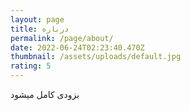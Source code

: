 ```yaml
---
layout: page
title: درباره
permalink: /page/about/
date: 2022-06-24T02:23:40.470Z
thumbnail: /assets/uploads/default.jpg
rating: 5
---
```

بزودی کامل میشود

